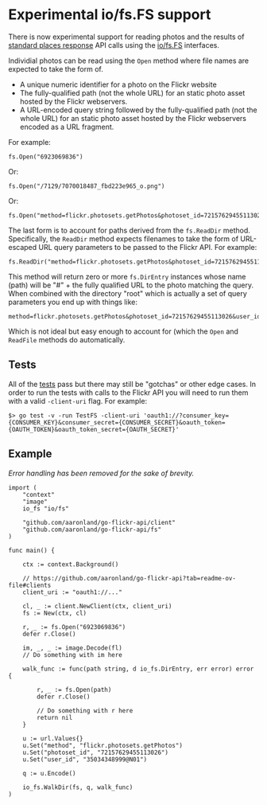 # Experimental io/fs.FS support

There is now experimental support for reading photos and the results of [standard places response](https://code.flickr.net/2008/08/19/standard-photos-response-apis-for-civilized-age/) API calls using the [io/fs.FS](https://pkg.go.dev/io/fs) interfaces.

Individial photos can be read using the `Open` method where file names are expected to take the form of.

* A unique numeric identifier for a photo on the Flickr website
* The fully-qualified path (not the whole URL) for an static photo asset hosted by the Flickr webservers.
* A URL-encoded query string followed by the fully-qualified path (not the whole URL) for an static	photo asset hosted by the Flickr webservers encoded as a URL fragment.

For example:

```
fs.Open("6923069836")
```

Or:

```
fs.Open("/7129/7070018487_fbd223e965_o.png")
```

Or:

```
fs.Open("method=flickr.photosets.getPhotos&photoset_id=72157629455113026&user_id=35034348999%40N01/#/7244/7071114647_b8bcd16b65_o.jpg")
```

The last form is to account for paths derived from the `fs.ReadDir` method. Specifically, the `ReadDir` method expects filenames to take the form of URL-escaped URL query parameters to be passed to the Flickr API. For example:

```
fs.ReadDir("method=flickr.photosets.getPhotos&photoset_id=72157629455113026&user_id=35034348999%40N01")
```

This method will return zero or more `fs.DirEntry` instances whose name (path) will be "#" + the fully qualified URL to the photo matching the query. When combined with the directory "root" which is actually a set of query parameters you end up with things like:

```
method=flickr.photosets.getPhotos&photoset_id=72157629455113026&user_id=35034348999%40N01/#/7244/7071114647_b8bcd16b65_o.jpg
```

Which is not ideal but easy enough to account for (which the `Open` and `ReadFile` methods do automatically.

## Tests

All of the [tests](fs_test.go) pass but there may still be "gotchas" or other edge cases. In order to run the tests with calls to the Flickr API you will need to run them with a valid `-client-uri` flag. For example:

```
$> go test -v -run TestFS -client-uri 'oauth1://?consumer_key={CONSUMER_KEY}&consumer_secret={CONSUMER_SECRET}&oauth_token={OAUTH_TOKEN}&oauth_token_secret={OAUTH_SECRET}'
```

## Example

_Error handling has been removed for the sake of brevity._

```
import (
	"context"
	"image"	
	io_fs "io/fs"
	
	"github.com/aaronland/go-flickr-api/client"
	"github.com/aaronland/go-flickr-api/fs"
)

func main() {

	ctx := context.Background()

	// https://github.com/aaronland/go-flickr-api?tab=readme-ov-file#clients
	client_uri := "oauth1://..."
	
	cl, _ := client.NewClient(ctx, client_uri)
	fs := New(ctx, cl)

	r, _ := fs.Open("6923069836")
	defer r.Close()

	im, _, _ := image.Decode(fl)
	// Do something with im here

	walk_func := func(path string, d io_fs.DirEntry, err error) error {

		r, _ := fs.Open(path)
		defer r.Close()

		// Do something with r here
		return nil
	}

	u := url.Values{}
	u.Set("method", "flickr.photosets.getPhotos")
	u.Set("photoset_id", "72157629455113026")
	u.Set("user_id", "35034348999@N01")
	
	q := u.Encode()

	io_fs.WalkDir(fs, q, walk_func)
)	
```